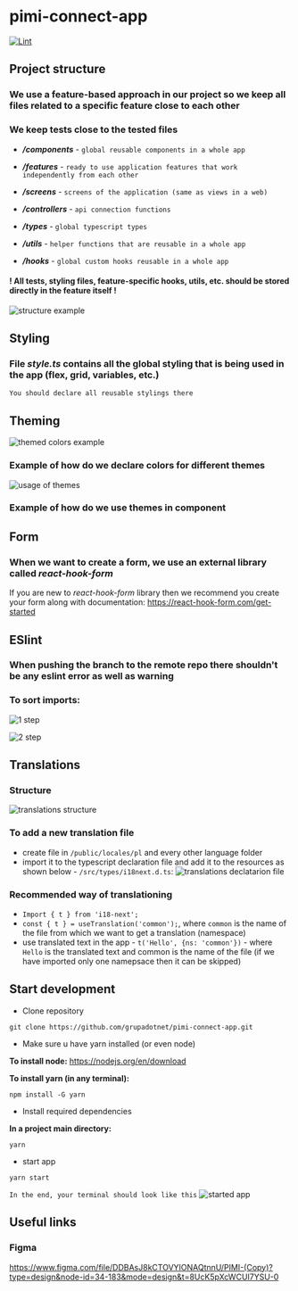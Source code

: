 # pimi-connect-app

[![Lint](https://github.com/grupadotnet/pimi-connect-app/actions/workflows/lint.yml/badge.svg)](https://github.com/grupadotnet/pimi-connect-app/actions/workflows/lint.yml)

## Project structure

### We use a feature-based approach in our project so we keep all files related to a specific feature close to each other

### We keep tests close to the tested files

- **_/components_** - `global reusable components in a whole app`

- **_/features_** - `ready to use application features that work independently from each other`

- **_/screens_** - `screens of the application (same as views in a web)`

- **_/controllers_** - `api connection functions`

- **_/types_** - `global typescript types`

- **_/utils_** - `helper functions that are reusable in a whole app`

- **_/hooks_** - `global custom hooks reusable in a whole app`

#### **! All tests, styling files, feature-specific hooks, utils, etc. should be stored directly in the feature itself !**

![structure example](./readme/structure_example.png)

## Styling

### File **_style.ts_** contains all the global styling that is being used in the app (flex, grid, variables, etc.)

`You should declare all reusable stylings there`

## Theming

![themed colors example](./readme/themedColors.png)

### Example of how do we declare colors for different themes

![usage of themes](./readme/themeUsage.png)

### Example of how do we use themes in component

## Form

### When we want to create a form, we use an external library called _react-hook-form_

If you are new to _react-hook-form_ library then we recommend you create your form along with documentation: https://react-hook-form.com/get-started

## ESlint

### When pushing the branch to the remote repo there shouldn't be any eslint error as well as warning

### To sort imports:

![1 step](./readme/sort_import_1.png)

![2 step](./readme/sort_import_2.png)

## Translations

### Structure

![translations structure](./readme/translations_structure.png)

### To add a new translation file

- create file in `/public/locales/pl` and every other language folder
- import it to the typescript declaration file and add it to the resources as shown below - `/src/types/i18next.d.ts`: ![translations declatarion file](./readme/translations_declaration_file.png)

### Recommended way of translationing

- `Import { t } from 'i18-next';`
- `const { t } = useTranslation('common');`, where `common` is the name of the file from which we want to get a translation (namespace)
- use translated text in the app - `t('Hello', {ns: 'common'})` - where `Hello` is the translated text and common is the name of the file (if we have imported only one namepsace then it can be skipped)

## Start development

- Clone repository

```
git clone https://github.com/grupadotnet/pimi-connect-app.git
```

- Make sure u have yarn installed (or even node)

**To install node:**
https://nodejs.org/en/download

**To install yarn (in any terminal):**

```
npm install -G yarn
```

- Install required dependencies

**In a project main directory:**

```
yarn
```

- start app

```
yarn start
```

`In the end, your terminal should look like this`
![started app](./readme/started_app_in_terminal.png)

## Useful links
### Figma
https://www.figma.com/file/DDBAsJ8kCTOVYIONAQtnnU/PIMI-(Copy)?type=design&node-id=34-183&mode=design&t=8UcK5pXcWCUI7YSU-0

